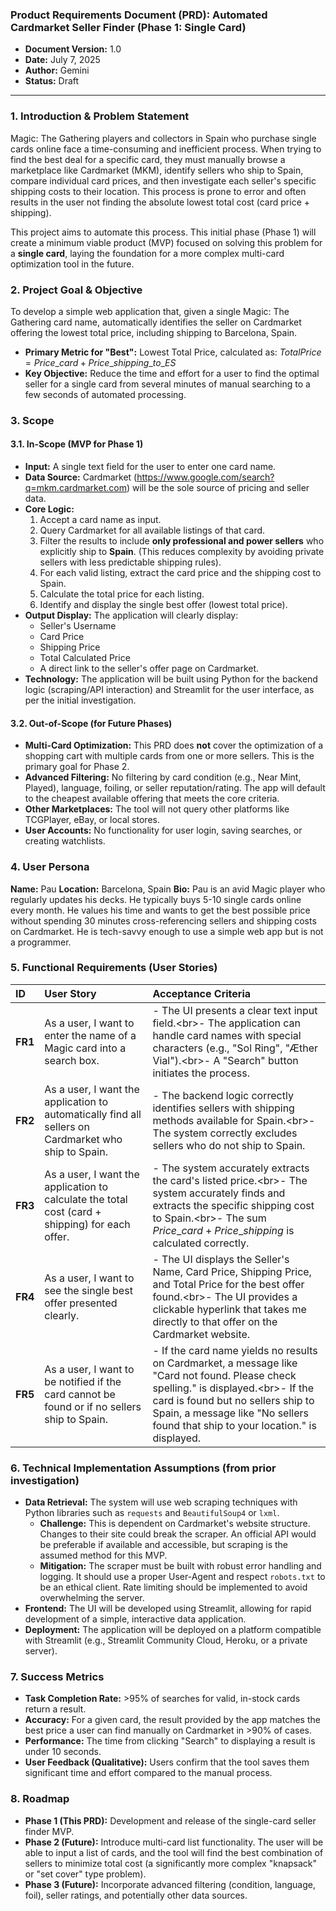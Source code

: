 ### **Product Requirements Document (PRD): Automated Cardmarket Seller Finder (Phase 1: Single Card)**

  * **Document Version:** 1.0
  * **Date:** July 7, 2025
  * **Author:** Gemini
  * **Status:** Draft

-----

### **1. Introduction & Problem Statement**

Magic: The Gathering players and collectors in Spain who purchase single cards online face a time-consuming and inefficient process. When trying to find the best deal for a specific card, they must manually browse a marketplace like Cardmarket (MKM), identify sellers who ship to Spain, compare individual card prices, and then investigate each seller's specific shipping costs to their location. This process is prone to error and often results in the user not finding the absolute lowest total cost (card price + shipping).

This project aims to automate this process. This initial phase (Phase 1) will create a minimum viable product (MVP) focused on solving this problem for a **single card**, laying the foundation for a more complex multi-card optimization tool in the future.

### **2. Project Goal & Objective**

To develop a simple web application that, given a single Magic: The Gathering card name, automatically identifies the seller on Cardmarket offering the lowest total price, including shipping to Barcelona, Spain.

  * **Primary Metric for "Best":** Lowest Total Price, calculated as:
    $Total Price = Price\_{card} + Price\_{shipping\_to\_ES}$
  * **Key Objective:** Reduce the time and effort for a user to find the optimal seller for a single card from several minutes of manual searching to a few seconds of automated processing.

### **3. Scope**

#### **3.1. In-Scope (MVP for Phase 1)**

  * **Input:** A single text field for the user to enter one card name.
  * **Data Source:** Cardmarket (https://www.google.com/search?q=mkm.cardmarket.com) will be the sole source of pricing and seller data.
  * **Core Logic:**
    1.  Accept a card name as input.
    2.  Query Cardmarket for all available listings of that card.
    3.  Filter the results to include **only professional and power sellers** who explicitly ship to **Spain**. (This reduces complexity by avoiding private sellers with less predictable shipping rules).
    4.  For each valid listing, extract the card price and the shipping cost to Spain.
    5.  Calculate the total price for each listing.
    6.  Identify and display the single best offer (lowest total price).
  * **Output Display:** The application will clearly display:
      * Seller's Username
      * Card Price
      * Shipping Price
      * Total Calculated Price
      * A direct link to the seller's offer page on Cardmarket.
  * **Technology:** The application will be built using Python for the backend logic (scraping/API interaction) and Streamlit for the user interface, as per the initial investigation.

#### **3.2. Out-of-Scope (for Future Phases)**

  * **Multi-Card Optimization:** This PRD does **not** cover the optimization of a shopping cart with multiple cards from one or more sellers. This is the primary goal for Phase 2.
  * **Advanced Filtering:** No filtering by card condition (e.g., Near Mint, Played), language, foiling, or seller reputation/rating. The app will default to the cheapest available offering that meets the core criteria.
  * **Other Marketplaces:** The tool will not query other platforms like TCGPlayer, eBay, or local stores.
  * **User Accounts:** No functionality for user login, saving searches, or creating watchlists.

### **4. User Persona**

**Name:** Pau
**Location:** Barcelona, Spain
**Bio:** Pau is an avid Magic player who regularly updates his decks. He typically buys 5-10 single cards online every month. He values his time and wants to get the best possible price without spending 30 minutes cross-referencing sellers and shipping costs on Cardmarket. He is tech-savvy enough to use a simple web app but is not a programmer.

### **5. Functional Requirements (User Stories)**

| ID | User Story | Acceptance Criteria |
| :--- | :--- | :--- |
| **FR1** | As a user, I want to enter the name of a Magic card into a search box. | - The UI presents a clear text input field.\<br\>- The application can handle card names with special characters (e.g., "Sol Ring", "Æther Vial").\<br\>- A "Search" button initiates the process. |
| **FR2** | As a user, I want the application to automatically find all sellers on Cardmarket who ship to Spain. | - The backend logic correctly identifies sellers with shipping methods available for Spain.\<br\>- The system correctly excludes sellers who do not ship to Spain. |
| **FR3** | As a user, I want the application to calculate the total cost (card + shipping) for each offer. | - The system accurately extracts the card's listed price.\<br\>- The system accurately finds and extracts the specific shipping cost to Spain.\<br\>- The sum $Price\_{card} + Price\_{shipping}$ is calculated correctly. |
| **FR4** | As a user, I want to see the single best offer presented clearly. | - The UI displays the Seller's Name, Card Price, Shipping Price, and Total Price for the best offer found.\<br\>- The UI provides a clickable hyperlink that takes me directly to that offer on the Cardmarket website. |
| **FR5** | As a user, I want to be notified if the card cannot be found or if no sellers ship to Spain. | - If the card name yields no results on Cardmarket, a message like "Card not found. Please check spelling." is displayed.\<br\>- If the card is found but no sellers ship to Spain, a message like "No sellers found that ship to your location." is displayed. |

### **6. Technical Implementation Assumptions (from prior investigation)**

  * **Data Retrieval:** The system will use web scraping techniques with Python libraries such as `requests` and `BeautifulSoup4` or `lxml`.
      * **Challenge:** This is dependent on Cardmarket's website structure. Changes to their site could break the scraper. An official API would be preferable if available and accessible, but scraping is the assumed method for this MVP.
      * **Mitigation:** The scraper must be built with robust error handling and logging. It should use a proper User-Agent and respect `robots.txt` to be an ethical client. Rate limiting should be implemented to avoid overwhelming the server.
  * **Frontend:** The UI will be developed using Streamlit, allowing for rapid development of a simple, interactive data application.
  * **Deployment:** The application will be deployed on a platform compatible with Streamlit (e.g., Streamlit Community Cloud, Heroku, or a private server).

### **7. Success Metrics**

  * **Task Completion Rate:** \>95% of searches for valid, in-stock cards return a result.
  * **Accuracy:** For a given card, the result provided by the app matches the best price a user can find manually on Cardmarket in \>90% of cases.
  * **Performance:** The time from clicking "Search" to displaying a result is under 10 seconds.
  * **User Feedback (Qualitative):** Users confirm that the tool saves them significant time and effort compared to the manual process.

### **8. Roadmap**

  * **Phase 1 (This PRD):** Development and release of the single-card seller finder MVP.
  * **Phase 2 (Future):** Introduce multi-card list functionality. The user will be able to input a list of cards, and the tool will find the best combination of sellers to minimize total cost (a significantly more complex "knapsack" or "set cover" type problem).
  * **Phase 3 (Future):** Incorporate advanced filtering (condition, language, foil), seller ratings, and potentially other data sources.
